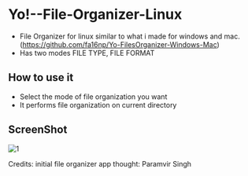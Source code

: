 # Yo!--File-Organizer-Linux
* File Organizer for linux similar to what i made for windows and mac.
    (https://github.com/fa16np/Yo-FilesOrganizer-Windows-Mac)
* Has two modes FILE TYPE, FILE FORMAT


## How to use it
* Select the mode of file organization you want
* It performs file organization on current directory

## ScreenShot
![1](https://user-images.githubusercontent.com/44476743/88864869-38891000-d1d4-11ea-8e73-8c480149f46f.png)


Credits:
initial file organizer app thought: Paramvir Singh
